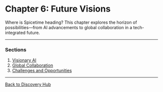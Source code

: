 # Chapter 6: Future Visions

Where is Spicetime heading? This chapter explores the horizon of possibilities—from AI advancements to global collaboration in a tech-integrated future.

---

### Sections

1. [Visionary AI](./visionary_ai.md)
2. [Global Collaboration](./global_collaboration.md)
3. [Challenges and Opportunities](./challenges_and_opportunities.md)

---

[Back to Discovery Hub](../../hub.md)